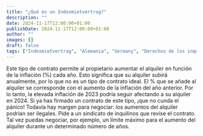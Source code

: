 ```yaml
---
title: "¿Qué es un Indexmietvertrag?"
description: ""
date: 2024-11-17T12:00:00+01:00
publishDate: 2024-11-17T12:00:00+01:00
author: ""
images: []
draft: false
tags: ["Indexmietvertrag", "Alemania", "Germany", "Derechos de los inquilinos"]
---
```

Este tipo de contrato permite al propietario aumentar el alquiler en función de la inflación (%) cada año. Esto significa que su alquiler subirá anualmente, por lo que no es un tipo de contrato ideal. El % que se añade al alquiler se corresponde con el aumento de la inflación del año anterior. Por lo tanto, la elevada inflación de 2023 podría seguir afectando a su alquiler en 2024. Si ya has firmado un contrato de este tipo, ¡que no cunda el pánico! Todavía hay margen para negociar: los aumentos del alquiler podrían ser ilegales. Pide a un sindicato de inquilinos que revise el contrato. Tal vez puedas negociar, por ejemplo, un límite máximo para el aumento del alquiler durante un determinado número de años.
